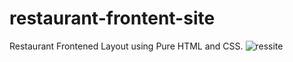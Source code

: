 # restaurant-frontent-site
Restaurant Frontened Layout using Pure HTML and CSS.
![ressite](https://github.com/mehar0ali/restaurant-frontent-site/assets/108994001/766f1236-688a-4b3b-845b-a17f71a2bfdb)
